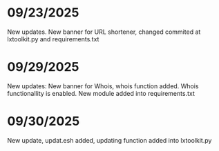 # 09/23/2025
New updates. New banner for URL shortener, changed commited at lxtoolkit.py and requirements.txt

# 09/29/2025
New updates: New banner for Whois, whois function added. Whois functionallity is enabled. New module added into requirements.txt

# 09/30/2025
New update, updat.esh added, updating function added into lxtoolkit.py
